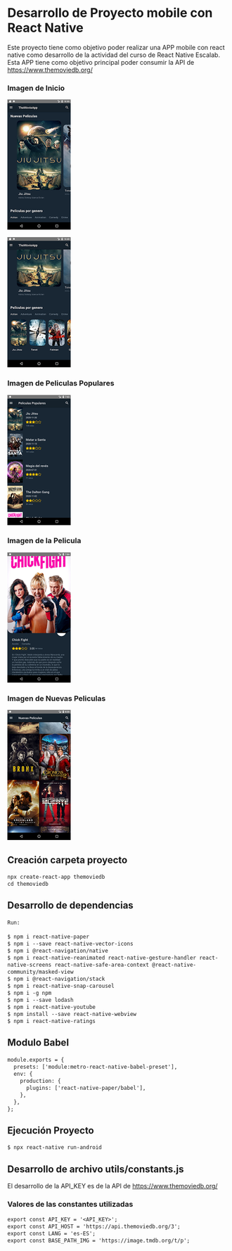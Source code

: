 # Desarrollo de Proyecto mobile con React Native

Este proyecto tiene como objetivo poder realizar una APP mobile con react native como desarrollo de la actividad del curso de React Native Escalab. Esta APP tiene como objetivo principal poder consumir la API de https://www.themoviedb.org/

### Imagen de Inicio

![](images/1.png)

![](images/2.png)

### Imagen de Peliculas Populares

![](images/3.png)

### Imagen de la Pelicula

![](images/4.png)

### Imagen de Nuevas Peliculas

![](images/5.png)


## Creación carpeta proyecto

```
npx create-react-app themoviedb
cd themoviedb
```

## Desarrollo de dependencias

```
Run:

$ npm i react-native-paper
$ npm i --save react-native-vector-icons
$ npm i @react-navigation/native
$ npm i react-native-reanimated react-native-gesture-handler react-native-screens react-native-safe-area-context @react-native-community/masked-view
$ npm i @react-navigation/stack
$ npm i react-native-snap-carousel
$ npm i -g npm
$ npm i --save lodash
$ npm i react-native-youtube
$ npm install --save react-native-webview
$ npm i react-native-ratings
```

## Modulo Babel

```
module.exports = {
  presets: ['module:metro-react-native-babel-preset'],
  env: {
    production: {
      plugins: ['react-native-paper/babel'],
    },
  },
};
```

## Ejecución Proyecto

```
$ npx react-native run-android 
```


## Desarrollo de archivo  utils/constants.js

El desarrollo de la API_KEY es de la API de https://www.themoviedb.org/

### Valores de las constantes utilizadas
```
export const API_KEY = '<API_KEY>';
export const API_HOST = 'https://api.themoviedb.org/3';
export const LANG = 'es-ES';
export const BASE_PATH_IMG = 'https://image.tmdb.org/t/p';
```